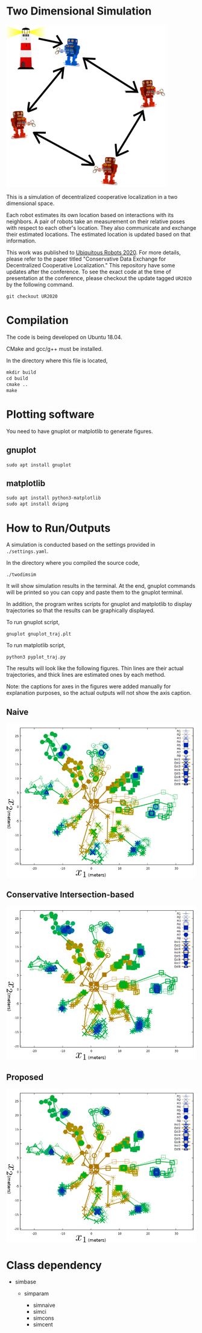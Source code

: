 # Two Dimensional Simulation

![](./img/coop.png)

This is a simulation of decentralized cooperative localization in a two
dimensional space.

Each robot estimates its own location based on interactions with its neighbors.
A pair of robots take an measurement on their relative poses with respect to
each other's location. They also communicate and exchange their estimated
locations. The estimated location is updated based on that information.

This work was published to [Ubiquitous Robots 2020](http://www.ubiquitousrobots.org/2020/index.php). For more details, please
refer to the paper titled "Conservative Data Exchange for Decentralized
Cooperative Localization."
This repository have some updates after the conference.
To see the exact code at the time of presentation at the conference, please checkout
the update tagged `UR2020` by the following command.
```
git checkout UR2020
```

<!--
# Pseudocode

init locations
each step
  each robot
    decide control
    execute the control
    predict the location
  each robot
    take measurement (communication)
    update its location estimate
-->

# Compilation
The code is being developed on Ubuntu 18.04.

CMake and gcc/g++ must be installed.

In the directory where this file is located,
```
mkdir build
cd build
cmake ..
make
```

# Plotting software

You need to have gnuplot or matplotlib to generate figures.

## gnuplot
```
sudo apt install gnuplot
```

## matplotlib
```
sudo apt install python3-matplotlib
sudo apt install dvipng
```

# How to Run/Outputs
A simulation is conducted based on the settings provided in `./settings.yaml`.

In the directory where you compiled the source code,
```
./twodimsim
```

It will show simulation results in the terminal. At the end, gnuplot commands
will be printed so you can copy and paste them to the gnuplot terminal.

In addition, the program writes scripts for gnuplot and matplotlib to display trajectories so that the results can be graphically displayed.

To run gnuplot script,
```
gnuplot gnuplot_traj.plt
```

To run matplotlib script,
```
python3 pyplot_traj.py
```

<!--
```
gnuplot
plot "output.dat" u 1:2 title "x1", "output.dat" u 1:5 title "x2", "output.dat" u 1:8 title "x3", "output.dat" u 1:3:4 with errorbars title "m1", "output.dat" u 1:6:7 with errorbars title "m2", "output.dat" u 1:9:10 with errorbars title "m3"
```
```
plot "output.dat" u 1:2 title "x1", "output.dat" u 1:5 title "x2", "output.dat" u 1:8 title "x3", "output.dat" u 1:11 title "x4", "output.dat" u 1:14 title "x5", "output.dat" u 1:3:4 with errorbars title "m1", "output.dat" u 1:6:7 with errorbars title "m2", "output.dat" u 1:9:10 with errorbars title "m3", "output.dat" u 1:12:13 with errorbars title "m4", "output.dat" u 1:15:16 with errorbars title "m5"
```
-->

The results will look like the following figures. Thin lines are their actual
trajectories, and thick lines are estimated ones by each method.

Note: the captions for axes in the figures were added manually for explanation
purposes, so the actual outputs will not show the axis caption.

## Naive
![](./img/traj_mode1.png)
## Conservative Intersection-based
![](./img/traj_mode4.png)
## Proposed
![](./img/traj_mode3.png)

# Class dependency

- simbase

  - simparam

    - simnaive
    - simci
    - simcons
    - simcent
